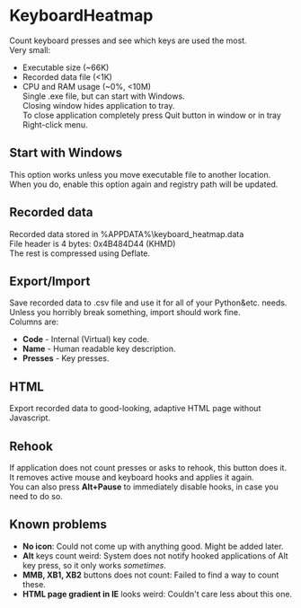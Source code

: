 # KeyboardHeatmap
Count keyboard presses and see which keys are used the most.  
Very small:
* Executable size (~66K)
* Recorded data file (<1K)
* CPU and RAM usage (~0%, <10M)  
Single .exe file, but can start with Windows.  
Closing window hides application to tray.  
To close application completely press Quit button in window or in tray Right-click menu.

## Start with Windows
This option works unless you move executable file to another location.  
When you do, enable this option again and registry path will be updated.

## Recorded data
Recorded data stored in %APPDATA%\keyboard_heatmap.data  
File header is 4 bytes: 0x4B484D44 (KHMD)  
The rest is compressed using Deflate.

## Export/Import
Save recorded data to .csv file and use it for all of your Python&etc. needs.  
Unless you horribly break something, import should work fine.  
Columns are:
* **Code** - Internal (Virtual) key code.
* **Name** - Human readable key description.
* **Presses** - Key presses.

## HTML
Export recorded data to good-looking, adaptive HTML page without Javascript.

## Rehook
If application does not count presses or asks to rehook, this button does it.  
It removes active mouse and keyboard hooks and applies it again.  
You can also press **Alt+Pause** to immediately disable hooks, in case you need to do so.

## Known problems
* **No icon**: Could not come up with anything good. Might be added later.
* **Alt** keys count weird: System does not notify hooked applications of Alt key press, so it only works *sometimes*.
* **MMB, XB1, XB2** buttons does not count: Failed to find a way to count these.
* **HTML page gradient in IE** looks weird: Couldn't care less about this one.
